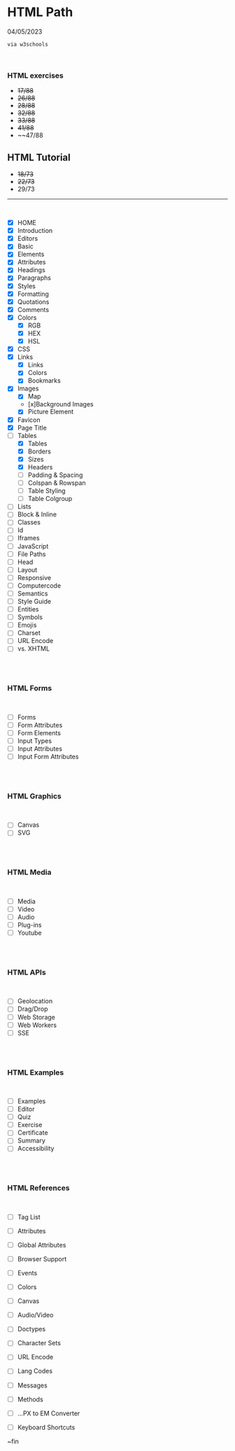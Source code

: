 # HTML Path
04/05/2023
    
    via w3schools


<br>

### HTML exercises
* <del>17/88</del>
* ~~26/88~~
* ~~28/88~~
* ~~32/88~~
* ~~33/88~~
* ~~41/88~~
* ~~47/88

## HTML Tutorial
* ~~18/73~~
* ~~22/73~~
* 29/73
<hr>
<br>

- [x] HOME
- [x] Introduction
- [x] Editors
- [x] Basic
- [x] Elements
- [x] Attributes
- [x] Headings
- [x] Paragraphs
- [x] Styles
- [x] Formatting
- [x] Quotations
- [x] Comments
- [x] Colors
    - [x] RGB
    - [x] HEX
    - [x] HSL
- [x] CSS
- [x] Links
    - [x] Links 
    - [x] Colors
    - [x] Bookmarks
- [x] Images
    - [x] Map
    - [x]Background Images
    - [x] Picture Element
- [x] Favicon
- [x] Page Title
- [ ] Tables
    - [x] Tables
    - [x] Borders
    - [x] Sizes
    - [x] Headers
    - [ ] Padding & Spacing
    - [ ] Colspan & Rowspan 
    - [ ] Table Styling
    - [ ] Table Colgroup
- [ ] Lists
- [ ] Block & Inline
- [ ] Classes
- [ ] Id
- [ ] Iframes
- [ ] JavaScript
- [ ] File Paths
- [ ] Head
- [ ] Layout
- [ ] Responsive
- [ ] Computercode
- [ ] Semantics
- [ ] Style Guide
- [ ] Entities
- [ ] Symbols
- [ ] Emojis
- [ ] Charset
- [ ] URL Encode
- [ ] vs. XHTML

<br><br>

### HTML Forms

<br>

- [ ] Forms
- [ ] Form Attributes
- [ ] Form Elements
- [ ] Input Types
- [ ] Input Attributes
- [ ] Input Form Attributes

<br> <br>

### HTML Graphics

<br>

- [ ] Canvas
- [ ] SVG

<br><br>

### HTML Media

<br>

- [ ] Media
- [ ] Video
- [ ] Audio
- [ ] Plug-ins
- [ ] Youtube

<br><br>

### HTML APIs

<br>

- [ ] Geolocation
- [ ] Drag/Drop
- [ ] Web Storage
- [ ] Web Workers
- [ ] SSE

<br><br>

### HTML Examples

<br>

- [ ] Examples
- [ ] Editor
- [ ] Quiz
- [ ] Exercise
- [ ] Certificate
- [ ] Summary
- [ ] Accessibility

<br><br>

### HTML References

<br>

- [ ] Tag List
- [ ] Attributes
- [ ] Global Attributes
- [ ] Browser Support
- [ ] Events
- [ ] Colors
- [ ] Canvas
- [ ] Audio/Video
- [ ] Doctypes
- [ ] Character Sets
- [ ] URL Encode
- [ ] Lang Codes
- [ ] Messages
- [ ] Methods
- [ ] ...PX to EM Converter
- [ ] Keyboard Shortcuts


~fin

<!--
- [ ]
- [ ]
- [ ]
- [ ]
- [ ]
- [ ]
- [ ]
- [ ]
- [ ]
- [ ]
- [ ]
- [ ]

copy and paste for a checklist
-->
